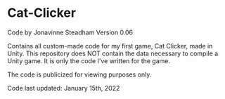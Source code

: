 # Cat-Clicker

Code by Jonavinne Steadham
Version 0.06

Contains all custom-made code for my first game, Cat Clicker, made in Unity.
This repository does NOT contain the data necessary to compile a Unity game. It is only the code I've written for the game.

The code is publicized for viewing purposes only.

Code last updated: January 15th, 2022
